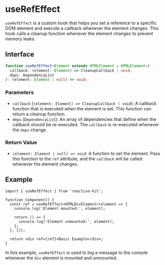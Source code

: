 # useRefEffect

`useRefEffect` is a custom hook that helps you set a reference to a specific DOM element and execute a callback whenever the element changes. This hook calls a cleanup function whenever the element changes to prevent memory leaks.

## Interface

```typescript
function useRefEffect<Element extends HTMLElement = HTMLElement>(
  callback: (element: Element) => CleanupCallback | void,
  deps: DependencyList
): (element: Element | null) => void;
```

### Parameters

- `callback` (`(element: Element) => CleanupCallback | void`): A callback function that is executed when the element is set. This function can return a cleanup function.
- `deps` (`DependencyList`): An array of dependencies that define when the callback should be re-executed. The `callback` is re-executed whenever the `deps` change.

### Return Value

- `(element: Element | null) => void`: A function to set the element. Pass this function to the `ref` attribute, and the `callback` will be called whenever the element changes.

## Example

```tsx
import { useRefEffect } from 'reactive-kit';

function Component() {
  const ref = useRefEffect<HTMLDivElement>(element => {
    console.log('Element mounted:', element);

    return () => {
      console.log('Element unmounted:', element);
    };
  }, []);

  return <div ref={ref}>Basic Example</div>;
}
```

In this example, `useRefEffect` is used to log a message to the console whenever the `div` element is mounted and unmounted.
